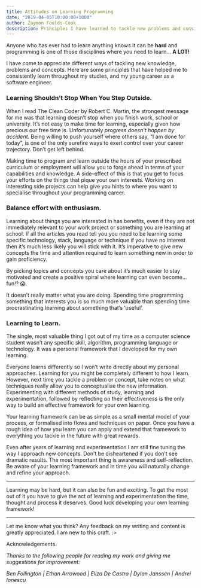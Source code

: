 ```yaml
---
title: Attitudes on Learning Programming
date: "2019-04-05T10:00:00+1000"
author: Zaymon Foulds-Cook
description: Principles I have learned to tackle new problems and consistently learn throughout my career with programming.
---
```



Anyone who has ever had to learn anything knows it can be __hard__ and programming is one of those disciplines where you need to learn... __A LOT!__

I have come to appreciate different ways of tackling new knowledge, problems and concepts. Here are some principles that have helped me to consistently learn throughout my studies, and my young career as a software engineer.

### Learning Shouldn’t Stop When You Step Outside.
When I read The Clean Coder by Robert C. Martin, the strongest message for me was that learning doesn’t stop when you finish work, school or university. It’s not easy to make time for learning, especially given how precious our free time is. Unfortunately _progress doesn’t happen by accident._ Being willing to push yourself where others say, “I am done for today”, is one of the only surefire ways to exert control over your career trajectory. Don’t get left behind.

Making time to program and learn outside the hours of your prescribed curriculum or employment will allow you to forge ahead in terms of your capabilities and knowledge. A side-effect of this is that you get to focus your efforts on the things that pique your own interests. Working on interesting side projects can help give you hints to where you want to specialise throughout your programming career.

### Balance effort with enthusiasm.
Learning about things you are interested in has benefits, even if they are not immediately relevant to your work project or something you are learning at school. If all the articles you read tell you you need to be learning some specific technology, stack, language or technique if you have no interest then it’s much less likely you will stick with it. It’s imperative to give new concepts the time and attention required to learn something new in order to gain proficiency.

By picking topics and concepts you care about it’s much easier to stay motivated and create a positive spiral where learning can even become… fun!? 😱.

It doesn’t really matter what you are doing. Spending time programming something that interests you is so much more valuable than spending time procrastinating learning about something that’s ‘useful’.

### Learning to Learn.
The single, most valuable thing I got out of my time as a computer science student wasn’t any specific skill, algorithm, programming language or technology. It was a personal framework that I developed for my own learning.

Everyone learns differently so I won’t write directly about my personal approaches. Learning for you might be completely different to how I learn. However, next time you tackle a problem or concept, take notes on what techniques really allow you to conceptualise the new information. Experimenting with different methods of study, learning and experimentation, followed by reflecting on their effectiveness is the only way to build an effective framework for your own learning.

Your learning framework can be as simple as a small mental model of your process, or formalised into flows and techniques on paper. Once you have a rough idea of how you learn you can apply and extend that framework to everything you tackle in the future with great rewards.

Even after years of learning and experimentation I am still fine tuning the way I approach new concepts. Don’t be disheartened if you don’t see dramatic results. The most important thing is awareness and self-reflection. Be aware of your learning framework and in time you will naturally change and refine your approach.
***
Learning may be hard, but it can also be fun and exciting. To get the most out of it you have to give the act of learning and experimentation the time, thought and process it deserves. Good luck developing your own learning framework!
***
Let me know what you think? Any feedback on my writing and content is greatly appreciated. I am new to this craft. :>

Acknowledgements.

_Thanks to the following people for reading my work and giving me suggestions for improvement:_

_Ben Follington | Ethan Arrowood | Eliza De Castro | Dylan Janssen | Andrei Ionescu_